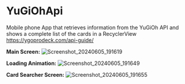 # YuGiOhApi
 Mobile phone App that retrieves information from the YuGiOh API and shows a complete list of the cards in  a RecyclerView
 https://ygoprodeck.com/api-guide/

**Main Screen:**
![Screenshot_20240605_191619](https://github.com/RemyGSP/YuGiOhApi/assets/118995466/690fe687-8922-4336-ac67-3429e726365b)

**Loading Animation:**
![Screenshot_20240605_191649](https://github.com/RemyGSP/YuGiOhApi/assets/118995466/56922a25-0f19-4f4a-b783-98fe1e366bb6)

**Card Searcher Screen:**
![Screenshot_20240605_191655](https://github.com/RemyGSP/YuGiOhApi/assets/118995466/ebfab0a0-0e20-42db-a6d4-d2e11a7449ca)
